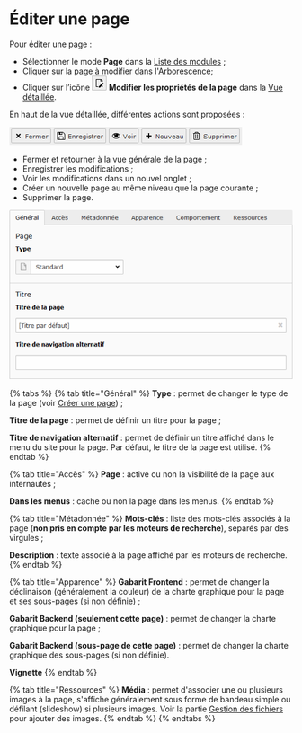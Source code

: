 # Éditer une page

Pour éditer une page :

* Sélectionner le mode **Page** dans la [Liste des modules](../prise-en-main/se-reperer-dans-le-backend.md) ;
* Cliquer sur la page à modifier dans l'[Arborescence](../prise-en-main/se-reperer-dans-le-backend.md);
* Cliquer sur l’icône ![](../.gitbook/assets/add_page_edit.png) **Modifier les propriétés de la page** dans la [Vue détaillée](../prise-en-main/se-reperer-dans-le-backend.md).

En haut de la vue détaillée, différentes actions sont proposées :

![](../.gitbook/assets/image%20%283%29.png)

* Fermer et retourner à la vue générale de la page ;
* Enregistrer les modifications ;
* Voir les modifications dans un nouvel onglet ;
* Créer un nouvelle page au même niveau que la page courante ;
* Supprimer la page.

![](../.gitbook/assets/add_page_edit_1.png)

{% tabs %}
{% tab title="Général" %}
**Type** : permet de changer le type de la page \(voir [Créer une page](creer-une-page.md)\) ;

**Titre de la page** : permet de définir un titre pour la page ;

**Titre de navigation alternatif** : permet de définir un titre affiché dans le menu du site pour la page. Par défaut, le titre de la page est utilisé.
{% endtab %}

{% tab title="Accès" %}
**Page** : active ou non la visibilité de la page aux internautes ;

**Dans les menus** : cache ou non la page dans les menus.
{% endtab %}

{% tab title="Métadonnée" %}
**Mots-clés** : liste des mots-clés associés à la page \(**non pris en compte par les moteurs de recherche**\), séparés par des virgules ;

**Description** : texte associé à la page affiché par les moteurs de recherche.
{% endtab %}

{% tab title="Apparence" %}
**Gabarit Frontend** : permet de changer la déclinaison \(généralement la couleur\) de la charte graphique pour la page et ses sous-pages \(si non définie\) ;

**Gabarit Backend \(seulement cette page\)** : permet de changer la charte graphique pour la page ;

**Gabarit Backend \(sous-page de cette page\)** : permet de changer la charte graphique des sous-pages \(si non définie\).

**Vignette**
{% endtab %}

{% tab title="Ressources" %}
**Média** : permet d'associer une ou plusieurs images à la page, s'affiche généralement sous forme de bandeau simple ou défilant \(slideshow\) si plusieurs images. Voir la partie [Gestion des fichiers](../gestion-des-fichiers-1/generalites-fichiers.md) pour ajouter des images.
{% endtab %}
{% endtabs %}

